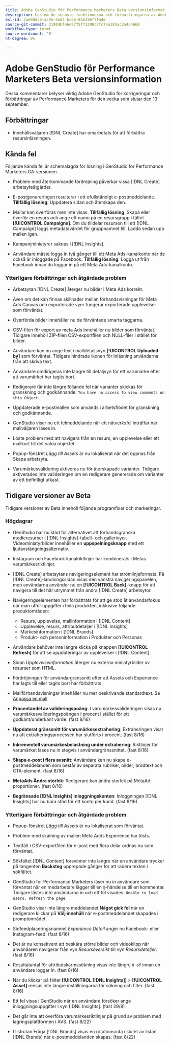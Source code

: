 ```yaml
---
title: Adobe GenStudio för Performance Marketers Beta versionsinformation
description: Läs om de senaste funktionerna och förbättringarna av Adobe GenStudion för Performance Marketers.
exl-id: 2ae60dcb-ac95-4ed4-bceb-84b396f7fa4e
source-git-commit: d1904bfe6e5775f71290c2fc7aa185ac2a4a4668
workflow-type: tm+mt
source-wordcount: '0'
ht-degree: 0%

---
```


# Adobe GenStudio för Performance Marketers Beta versionsinformation

Dessa kommentarer belyser viktig Adobe GenStudio för korrigeringar och förbättringar av Performance Marketers för den vecka som slutar den 13 september.

## Förbättringar

* Innehållsväljaren [!DNL Create] har omarbetats för att förbättra resursinläsningen. <!-- GS-2586 -->

## Kända fel

Följande kända fel är schemalagda för lösning i GenStudio for Performance Marketers GA-versionen.

* Problem med återkommande fördröjning påverkar vissa [!DNL Create] arbetsyteåtgärder. <!-- GS-5203 -->

* E-postgenereringen resulterar i ett ofullständigt e-postmeddelande. **Tillfällig lösning**: Uppdatera sidan och återskapa den. <!-- GS-5209 -->

* Mallar kan överföras men inte visas. **Tillfällig lösning**: Skapa eller överför en resurs och ange ett namn på en resursgrupp i fältet **[!UICONTROL Campaigns]**. Om du tilldelar resursen till ett [!DNL Campaign] läggs metadatavärdet för gruppnamnet till. Ladda sedan upp mallen igen. <!-- GS-4815 -->

* Kampanjminiatyrer saknas i [!DNL Insights]. <!-- GS-4648 -->

* Användare måste logga in två gånger till ett Meta Ads-kanalkonto när de också är inloggade på Facebook. **Tillfällig lösning**: Logga ut från Facebook innan du loggar in på ett Meta Ads-kanalkonto. <!-- GS-4806 -->

### Ytterligare förbättringar och åtgärdade problem

* Arbetsytan [!DNL Create] återger nu bilder i Meta Ads korrekt. <!-- GS-4864 -->

* Även om det kan finnas skillnader mellan förhandsvisningar för Meta Ads Canvas och exporterade vyer fungerar exporterade upplevelser som förväntat. <!-- GS-4492 4401 -->

* Överförda bilder innehåller nu de förväntade smarta taggarna. <!-- GS-4856 -->

* CSV-filen för export av meta Ads innehåller nu bilder som förväntat. Tidigare innehöll ZIP-filen CSV-exportfilen och NULL-filer i stället för bilder.  <!-- GS-5107 -->

* Användare kan nu ange text i malldetaljsvyn **[!UICONTROL Uploaded by]** som förväntat. Tidigare hindrade ikonen för inläsning användarna från att skriva text. <!-- GS-4887 -->

* Användare omdirigeras inte längre till detaljvyn för ett varumärke efter att varumärket har tagits bort. <!-- GS-2663 -->

* Redigerare får inte längre följande fel när varianter skickas för granskning och godkännande: `You have no access to view comments on this Object`. <!-- GS-5140 -->

* Uppdaterade e-postmallen som används i arbetsflödet för granskning och godkännande. <!-- GS-5239 -->

* GenStudio visar nu ett felmeddelande när ett nätverksfel inträffar när mallväljaren läses in. <!-- GS-4682 -->

* Löste problem med att navigera från en resurs, en upplevelse eller ett mallkort till det valda objektet. <!-- GS-4390 -->

* Popup-fönstret _Lägg till Assets_ är nu lokaliserat när det öppnas från Skapa arbetsyta.  <!-- GS-4867 -->

* Varumärkesvalidering aktiveras nu för återskapade varianter. Tidigare aktiverades inte valideringen om en redigerare genererade om varianter av ett befintligt utkast. <!-- GS-3971 -->

## Tidigare versioner av Beta

Tidigare versioner av Beta innehöll följande programfixar och markeringar.

### Högdagrar

* GenStudio har nu stöd för alternativet att förhandsgranska medieresurser i [!DNL Insights]-tabell- och gallerivyer. Videominiatyrbilder innehåller en **uppspelningsknapp** med ett ljudavstängningsalternativ. <!-- GS-4398 -->

* Instagram och Facebook kanalriktlinjer har kombinerats i Metas varumärkesriktlinjer.

* [!DNL Create] arbetsytans navigeringselement har strömlinjeformats. På [!DNL Create]-landningssidan visas den vänstra navigeringspanelen, men användarna använder nu en **[!UICONTROL Back]**-knapp för att navigera till det här utrymmet från andra [!DNL Create] arbetsytor.

* Navigeringselementen har förbättrats för att ge stöd åt användarfokus när man utför uppgifter i hela produkten, inklusive följande produktområden:

   * Resurs, upplevelse, mallinformation i [!DNL Content]
   * Upplevelse, resurs, attributdetaljer i [!DNL Insights]
   * Märkesinformation i [!DNL Brands]
   * Produkt- och personinformation i Produkter och Personas

* Användare behöver inte längre klicka på knappen **[!UICONTROL Refresh]** för att se uppdateringar av upplevelser i [!DNL Content].

* Sidan _Upplevelseinformation_ återger nu externa miniatyrbilder av resurser som HTML.

* Fördröjningen för användargränssnitt efter att Assets och Experience har lagts till eller tagits bort har förbättrats.

* Mallförhandsvisningar innehåller nu mer beskrivande standardtext. Se [Anpassa en mall](https://experienceleague.adobe.com/en/docs/genstudio/user-guide/content/templates/customize-template#template-preview).

* **Procentandel av valideringspoäng**: I varumärkesvalideringen visas nu varumärkesvalideringspoängen i procent i stället för ett godkänt/underkänt värde. (fast 8/16)

* **Uppdaterat gränssnitt för varumärkesextrahering**: Extraheringen visar nu att extraheringsprocessen har slutförts i procent. (fast 8/16)

* **Inkrementell varumärkesbelastning under extrahering**: Riktlinjer för varumärket läses nu in stegvis i användargränssnittet. (fast 8/16)

* **Skapa e-post i flera avsnitt**: Användare kan nu skapa e-postmeddelanden som består av separata rubriker, bilder, brödtext och CTA-element. (fast 8/16)

* **MetaAds Ändra storlek**: Redigerare kan ändra storlek på MetaAd-proportioner. (fast 8/16)

* **Begränsade [!DNL Insights] inloggningskonton**: Inloggningen [!DNL Insights] har nu bara stöd för ett konto per kund. (fast 8/16)

### Ytterligare förbättringar och åtgärdade problem

* Popup-fönstret _Lägg till Assets_ är nu lokaliserat som förväntat. <!-- GS-3834 -->

* Problem med skalning av mallen Meta Adds Experience har lösts. <!-- GS-4174 -->

* Textfält i CSV-exportfilen för e-post med flera delar ordnas nu som förväntat. <!-- GS-4013 -->

* Sökfältet [!DNL Content] försvinner inte längre när en användare trycker på tangenten **Backsteg** upprepade gånger för att radera texten i sökfältet.  <!-- GS-4543 -->

* GenStudio for Performance Marketers läser nu in användare som förväntat när en medarbetare lägger till en `@`-händelse till en kommentar. Tidigare lästes inte användarna in och ett fel visades: `Unable to load users. Refresh the page`. <!-- GS-4113 -->

* GenStudio visar inte längre meddelandet **Något gick fel** när en redigerare klickar på **Välj innehåll** när e-postmeddelandet skapades i promptområdet. <!-- GS-4879 -->

* Sidfeedplaceringsnamnet _Experience Detail_ anger nu Facebook- eller Instagram-feed. (fast 8/16)

* Det är nu konsekvent att beskära större bilder och videoklipp när användaren navigerar från vyn _Resursöversikt_ till vyn _Resursdetaljer_. (fast 8/16)

* Resultatantal för attributskärmssökning visas inte längre `0 of` innan en användare loggar in. (fast 8/16) <!-- GS-3665 -->

* När du klickar på fältet **[!UICONTROL [!DNL Insights]]** > **[!UICONTROL Asset]** rensas inte längre inställningarna för sökning och filter. (fast 8/16) <!-- GS-3476 -->

* Ett fel visas i GenStudio när en användare försöker ange inloggningsuppgifter i vyn [!DNL Insights]. (fast 29/8) <!-- GS-4689 -->

* Det går inte att överföra varumärkesriktlinjer på grund av problem med lagringsplattformen i AVS. (fast 8/22) <!-- GS-4369 -->

* I listrutan Fråga [!DNL Brands] visas en rotationsruta i slutet av listan [!DNL Brands] när e-postmeddelanden skapas. (fast 8/22) <!-- GS-4077 -->
